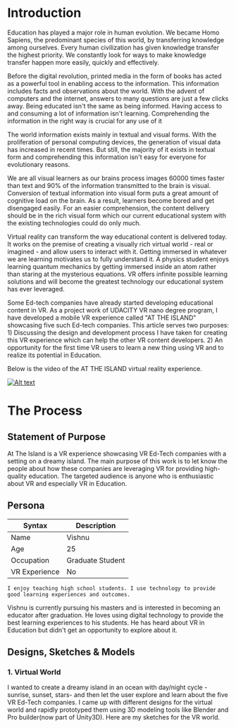 # Introduction
   Education has played a major role in human evolution. We became Homo Sapiens, the predominant species of this world, by transferring knowledge among ourselves. Every human civilization has given knowledge transfer the highest priority. We constantly look for ways to make knowledge transfer happen more easily, quickly and effectively.
   
   Before the digital revolution, printed media in the form of books has acted as a powerful tool in enabling access to the information. This information includes facts and observations about the world. With the advent of computers and the internet, answers to many questions are just a few clicks away. Being educated isn't the same as being informed. Having access to and consuming a lot of information isn't learning. Comprehending the information in the right way is crucial for any use of it           
  
  The world information exists mainly in textual and visual forms. With the proliferation of personal computing devices, the generation of visual data has increased in recent times. But still, the majority of it exists in textual form and comprehending this information isn't easy for everyone for evolutionary reasons.
  
  We are all visual learners as our brains process images 60000 times faster than text and 90% of the information transmitted to the brain is visual. Conversion of textual information into visual form puts a great amount of cognitive load on the brain. As a result, learners become bored and get disengaged easily. For an easier comprehension, the content delivery should be in the rich visual form which our current educational system with the existing technologies could do only much. 
  
  Virtual reality can transform the way educational content is delivered today. It works on the premise of creating a visually rich virtual world - real or imagined - and allow users to interact with it. Getting immersed in whatever we are learning motivates us to fully understand it. A physics student enjoys learning quantum mechanics by getting immersed inside an atom rather than staring at the mysterious equations. VR offers infinite possible learning solutions and will become the greatest technology our educational system has ever leveraged.
  
  Some Ed-tech companies have already started developing educational content in VR. As a project work of UDACITY VR nano degree program, I have developed a mobile VR experience called "AT THE ISLAND" showcasing five such Ed-tech companies. This article serves two purposes: 1) Discussing the design and development process I have taken for creating this VR experience which can help the other VR content developers. 2) An opportunity for the first time VR users to learn a new thing using VR and to realize its potential in Education.
  
Below is the video of the  AT THE ISLAND virtual reality experience.

[![Alt text](https://img.youtube.com/vi/395EzivcNhI/0.jpg)](https://youtu.be/395EzivcNhI)

# The Process

## Statement of Purpose

At The Island is a VR experience showcasing VR Ed-Tech companies with a setting on a dreamy island. The main purpose of this work is to let know the people about how these companies are leveraging VR for providing high-quality education. The targeted audience is anyone who is enthusiastic about VR and especially VR in Education.

## Persona

|Syntax |Description|
|-------|-----------|
|Name |Vishnu      |
|Age |25      |
|Occupation |Graduate Student      |
|VR Experience | No|
    I enjoy teaching high school students. I use technology to provide good learning experiences and outcomes.
    
    
Vishnu is currently pursuing his masters and is interested in becoming an educator after graduation. He loves using digital technology to provide the best learning experiences to his students. He has heard about VR in Education but didn't get an opportunity to explore about it.

## Designs, Sketches & Models

### 1. Virtual World

I wanted to create a dreamy island in an ocean with day/night cycle - sunrise, sunset, stars-  and then let the user explore and learn about the five VR Ed-Tech companies. I came up with different designs for the virtual world and rapidly prototyped them using 3D modeling tools like Blender and Pro builder(now part of Unity3D). Here are my sketches for the VR world. 

